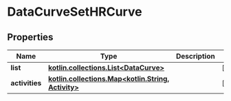 
# DataCurveSetHRCurve

## Properties
Name | Type | Description | Notes
------------ | ------------- | ------------- | -------------
**list** | [**kotlin.collections.List&lt;DataCurve&gt;**](DataCurve.md) |  |  [optional]
**activities** | [**kotlin.collections.Map&lt;kotlin.String, Activity&gt;**](Activity.md) |  |  [optional]



